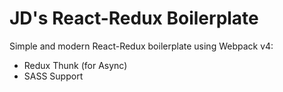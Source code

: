 # JD's React-Redux Boilerplate

Simple and modern React-Redux boilerplate using Webpack v4:
  - Redux Thunk (for Async)
  - SASS Support
